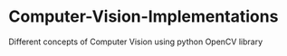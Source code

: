 # Computer-Vision-Implementations
Different concepts of Computer Vision using python OpenCV library
